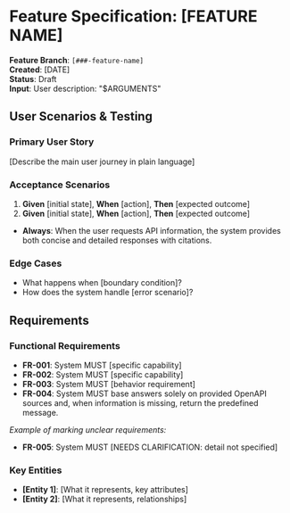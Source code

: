 # Feature Specification: [FEATURE NAME]

**Feature Branch**: `[###-feature-name]`  
**Created**: [DATE]  
**Status**: Draft  
**Input**: User description: "$ARGUMENTS"

## User Scenarios & Testing

### Primary User Story
[Describe the main user journey in plain language]

### Acceptance Scenarios
1. **Given** [initial state], **When** [action], **Then** [expected outcome]
2. **Given** [initial state], **When** [action], **Then** [expected outcome]
- **Always**: When the user requests API information, the system provides both concise and detailed responses with citations.

### Edge Cases
- What happens when [boundary condition]?
- How does the system handle [error scenario]?

## Requirements

### Functional Requirements
- **FR-001**: System MUST [specific capability]
- **FR-002**: System MUST [specific capability]
- **FR-003**: System MUST [behavior requirement]
- **FR-004**: System MUST base answers solely on provided OpenAPI sources and, when information is missing, return the predefined message.

*Example of marking unclear requirements:*  
- **FR-005**: System MUST [NEEDS CLARIFICATION: detail not specified]

### Key Entities
- **[Entity 1]**: [What it represents, key attributes]
- **[Entity 2]**: [What it represents, relationships]
